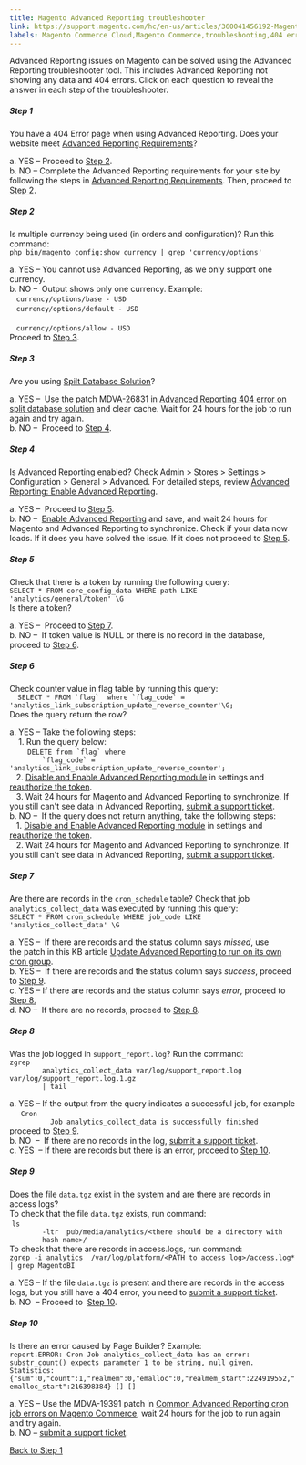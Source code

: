 ```yaml
---
title: Magento Advanced Reporting troubleshooter
link: https://support.magento.com/hc/en-us/articles/360041456192-Magento-Advanced-Reporting-troubleshooter
labels: Magento Commerce Cloud,Magento Commerce,troubleshooting,404 error,Advanced Reporting,2.3.x,2.4
---
```


<p>Advanced Reporting issues on Magento can be solved using the Advanced Reporting troubleshooter tool. This includes Advanced Reporting not showing any data and 404 errors. Click on each question to reveal the answer in each step of the troubleshooter. </p>
<!---------This opens the main level that holds everything.--------------->
<div class="zd-accordion">
<!---------This is one whole accordion panel.--------------->
<div class="zd-accordion-panel">
<h5>Step 1</h5>
<div class="zd-accordion-section">You have a 404 Error page when using Advanced Reporting. Does your website meet <a href="https://docs.magento.com/user-guide/reports/advanced-reporting.html#requirements">Advanced Reporting Requirements</a>?</div>
<p class="zd-accordion-text">a. YES – Proceed to <a class="accordion-anchor" href="#zd-accordion-2">Step 2</a>.<br/>b. NO – Complete the Advanced Reporting requirements for your site by following the steps in <a href="https://docs.magento.com/user-guide/reports/advanced-reporting.html#requirements">Advanced Reporting Requirements</a>. Then, proceed to <a class="accordion-anchor" href="#zd-accordion-2">Step 2</a>.</p>
</div>
<!---------This opens the main level that holds everything.--------------->
<div class="zd-accordion">
<!---------This is one whole accordion panel.--------------->
<div class="zd-accordion-panel">
<h5>Step 2</h5>
<div class="zd-accordion-section">Is multiple currency being used (in orders and configuration)? Run this command:<br/><code>php bin/magento config:show currency | grep 'currency/options'</code>
</div>
<p class="zd-accordion-text">a. YES – You cannot use Advanced Reporting, as we only support one currency. <br/>b. NO –  Output shows only one currency. Example:<br/>   <code>currency/options/base - USD</code><br/>   <code>currency/options/default - USD
</code><br/>   <code>currency/options/allow - USD</code><br/>Proceed to <a class="accordion-anchor" href="#zd-accordion-3">Step 3</a>.</p>
</div>
<!---------This opens the main level that holds everything.--------------->
<div class="zd-accordion">
<!---------This is one whole accordion panel.--------------->
<div class="zd-accordion-panel">
<h5>Step 3</h5>
<div class="zd-accordion-section">Are you using <a href="https://devdocs.magento.com/guides/v2.3/config-guide/multi-master/multi-master.html">Spilt Database Solution</a>?</div>
<p class="zd-accordion-text">a. YES –  Use the patch MDVA-26831 in <a href="https://support.magento.com/hc/en-us/articles/360044725072-Advanced-Reporting-404-error-on-split-database-solution">Advanced Reporting 404 error on split database solution</a> and clear cache. Wait for 24 hours for the job to run again and try again.<br/>b. NO –  Proceed to <a class="accordion-anchor" href="#zd-accordion-4">Step 4</a>.</p>
</div>
<!---------This is one whole accordion panel.--------------->
<div class="zd-accordion-panel">
<h5>Step 4</h5>
<div class="zd-accordion-section">Is Advanced Reporting enabled? Check Admin &gt; Stores &gt; Settings &gt; Configuration &gt; General &gt; Advanced. For detailed steps, review <a href="https://docs.magento.com/user-guide/reports/advanced-reporting.html#step-1-enable-advanced-reporting">Advanced Reporting: Enable Advanced Reporting</a>. </div>
<p class="zd-accordion-text">a. YES –  Proceed to <a class="accordion-anchor" href="#zd-accordion-5">Step 5</a>.<br/>b. NO –  <a href="https://docs.magento.com/user-guide/reports/advanced-reporting.html#step-1-enable-advanced-reporting">Enable Advanced Reporting</a> and save, and wait 24 hours for Magento and Advanced Reporting to synchronize. Check if your data now loads. If it does you have solved the issue. If it does not proceed to <a class="accordion-anchor" href="#zd-accordion-5">Step 5</a>.</p>
</div>
<p><!---------This is one whole accordion panel.---------------></p>
<div class="zd-accordion-panel">
<h5>Step 5</h5>
<div class="zd-accordion-section">Check that there is a token by running the following query: <br/><code>SELECT * FROM core_config_data WHERE path LIKE 'analytics/general/token' \G<br/></code>Is there a token?</div>
<p class="zd-accordion-text">a. YES –  Proceed to <a class="accordion-anchor" href="#zd-accordion-7">Step 7</a>. <br/>b. NO –  If token value is NULL or there is no record in the database, proceed to <a class="accordion-anchor" href="#zd-accordion-6">Step 6</a>.</p>
</div>
<p><!---------This is one whole accordion panel.---------------></p>
<div class="zd-accordion-panel">
<h5>Step 6</h5>
<div class="zd-accordion-section">Check counter value in flag table by running this query:<br/><code>  SELECT * FROM `flag`  where `flag_code` = 'analytics_link_subscription_update_reverse_counter'\G;</code><br/>Does the query return the row?</div>
<p class="zd-accordion-text">a. YES – Take the following steps:<br/>    1. Run the query below:<br/>        <code>DELETE from `flag` where
        `flag_code` =  'analytics_link_subscription_update_reverse_counter';</code><br/>   2. <a href="https://docs.magento.com/user-guide/reports/advanced-reporting.html#step-1-enable-advanced-reporting">Disable and Enable Advanced Reporting module</a> in settings and <a href="https://docs.magento.com/user-guide/reports/advanced-reporting.html#verify-that-the-integration-is-active">reauthorize the token</a>.<br/>   3. Wait 24 hours for Magento and Advanced Reporting to synchronize. If you still can't see data in Advanced Reporting, <a href="https://support.magento.com/hc/en-us/articles/360019088251">submit a support ticket</a>. <br/>b. NO –  If the query does not return anything, take the following steps:<br/>   1. <a href="https://docs.magento.com/user-guide/reports/advanced-reporting.html#step-1-enable-advanced-reporting">Disable and Enable Advanced Reporting module</a> in settings and <a href="https://docs.magento.com/user-guide/reports/advanced-reporting.html#verify-that-the-integration-is-active">reauthorize the token</a>.<br/>   2. Wait 24 hours for Magento and Advanced Reporting to synchronize. If you still can't see data in Advanced Reporting, <a href="https://support.magento.com/hc/en-us/articles/360019088251">submit a support ticket</a>. </p>
</div>
<p><!---------This is one whole accordion panel.---------------></p>
<div class="zd-accordion-panel">
<h5>Step 7</h5>
<div class="zd-accordion-section">Are there are records in the <code>cron_schedule</code> table? Check that job <code>analytics_collect_data</code> was executed by running this query:<br/><code>SELECT * FROM cron_schedule WHERE job_code LIKE 'analytics_collect_data' \G</code>
</div>
<p class="zd-accordion-text">a. YES –  If there are records and the status column says <em>missed</em>, use the patch in this KB article <a href="https://support.magento.com/hc/en-us/articles/360037681092">Update Advanced Reporting to run on its own cron group</a>. <br/>b. YES –  If there are records and the status column says <em>success</em>, proceed to <a class="accordion-anchor" href="#zd-accordion-9">Step 9</a>. <br/>c. YES – If there are records and the status column says <em>error</em>, proceed to <a class="accordion-anchor" href="#zd-accordion-8">Step 8.</a><br/>d. NO –  If there are no records, proceed to <a class="accordion-anchor" href="#zd-accordion-8">Step 8</a>. </p>
</div>
<div class="zd-accordion-panel">
<h5>Step 8</h5>
<div class="zd-accordion-section">Was the job logged in <code>support_report.log</code>? Run the command: <br/><code>zgrep
        analytics_collect_data var/log/support_report.log var/log/support_report.log.1.gz
        | tail</code>
</div>
<p class="zd-accordion-text">a. YES – If the output from the query indicates a successful job, for example<br/>     <code>Cron
          Job analytics_collect_data is successfully finished</code><br/>proceed to <a class="accordion-anchor" href="#zd-accordion-9">Step 9</a>. <br/>b. NO  –  If there are no records in the log, <a href="https://support.magento.com/hc/en-us/articles/360019088251">submit a support ticket</a>.<br/>c. YES  – If there are records but there is an error, proceed to <a class="accordion-anchor" href="#zd-accordion-10">Step 10</a>. </p>
</div>
<div class="zd-accordion-panel">
<h5>Step 9</h5>
<div class="zd-accordion-section">Does the file <code>data.tgz</code> exist in the system and are there are records in access logs?<br/>To check that the file <code>data.tgz</code> exists, run command:<br/> <code>ls
        -ltr  pub/media/analytics/&lt;there should be a directory with
        hash name&gt;/</code><br/>To check that there are records in access.logs, run command:<br/><code>zgrep -i analytics  /var/log/platform/&lt;PATH to access log&gt;/access.log* | grep MagentoBI</code>
</div>
<p class="zd-accordion-text">a. YES – If the file <code>data.tgz</code> is present and there are records in the access logs, but you still have a 404 error, you need to <a href="https://support.magento.com/hc/en-us/articles/360019088251">submit a support ticket</a>.<br/>b. NO  – Proceed to  <a class="accordion-anchor" href="#zd-accordion-10">Step 10</a>. </p>
</div>
<div class="zd-accordion-panel">
<h5>Step 10</h5>
<div class="zd-accordion-section">Is there an error caused by Page Builder? Example:<br/><code>report.ERROR: Cron Job analytics_collect_data has an error: substr_count() expects parameter 1 to be string, null given. Statistics: {"sum":0,"count":1,"realmem":0,"emalloc":0,"realmem_start":224919552,"emalloc_start":216398384} [] []</code>
</div>
<p class="zd-accordion-text">a. YES – Use the MDVA-19391 patch in <a href="https://support.magento.com/hc/en-us/articles/360044350992">Common Advanced Reporting cron job errors on Magento Commerce</a>, wait 24 hours for the job to run again and try again. <br/>b. NO – <a href="https://support.magento.com/hc/en-us/articles/360019088251">submit a support ticket</a>.</p>
</div>
<p><a href="#zd-accordion-1">Back to Step 1</a></p>
</div>
</div>
</div>